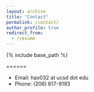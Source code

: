 ```yaml
---
layout: archive
title: "Contact"
permalink: /contact/
author_profile: true
redirect_from:
  - /resume
---
```


{% include base_path %}

======
* Email: hax032 at ucsd dot edu
* Phone: (206) 617-9193
